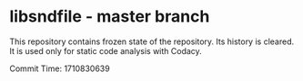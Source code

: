 # libsndfile - master branch

This repository contains frozen state of the repository.
Its history is cleared. It is used only for static code
analysis with Codacy.

Commit Time: 1710830639